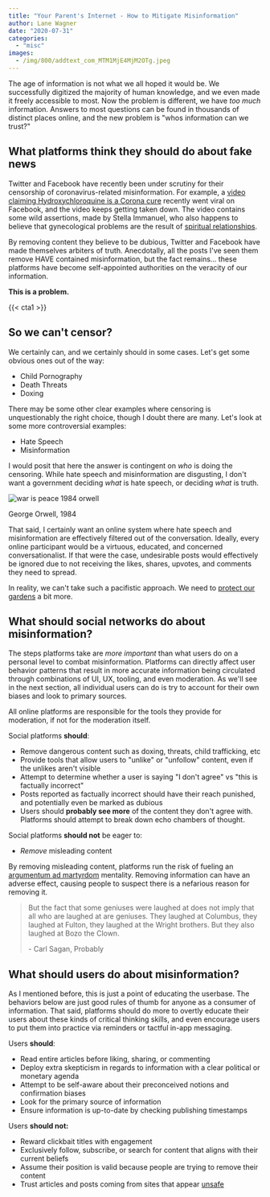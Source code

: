 ```yaml
---
title: "Your Parent's Internet - How to Mitigate Misinformation"
author: Lane Wagner
date: "2020-07-31"
categories: 
  - "misc"
images:
  - /img/800/addtext_com_MTM1MjE4MjM2OTg.jpeg
---
```


The age of information is not what we all hoped it would be. We successfully digitized the majority of human knowledge, and we even made it freely accessible to most. Now the problem is different, we have _too much_ information. Answers to most questions can be found in thousands of distinct places online, and the new problem is "whos information can we trust?"

## What platforms think they should do about fake news

Twitter and Facebook have recently been under scrutiny for their censorship of coronavirus-related misinformation. For example, a [video claiming Hydroxychloroquine is a Corona cure](https://www.bbc.com/news/53559938) recently went viral on Facebook, and the video keeps getting taken down. The video contains some wild assertions, made by Stella Immanuel, who also happens to believe that gynecological problems are the result of [spiritual relationships](https://www.youtube.com/watch?v=9yCXCP3evAg).

By removing content they believe to be dubious, Twitter and Facebook have made themselves arbiters of truth. Anecdotally, all the posts I've seen them remove HAVE contained misinformation, but the fact remains... these platforms have become self-appointed authorities on the veracity of our information.

**This is a problem.**

{{< cta1 >}}

## So we can't censor?

We certainly can, and we certainly should in some cases. Let's get some obvious ones out of the way:

- Child Pornography
- Death Threats
- Doxing

There may be some other clear examples where censoring is unquestionably the right choice, though I doubt there are many. Let's look at some more controversial examples:

- Hate Speech
- Misinformation

I would posit that here the answer is contingent on _who_ is doing the censoring. While hate speech and misinformation are disgusting, I don't want a government deciding _what_ is hate speech, or deciding _what_ is truth.

![war is peace 1984 orwell](/img/800/war-is-peace-300x225.jpg)

George Orwell, 1984

That said, I certainly want an online system where hate speech and misinformation are effectively filtered out of the conversation. Ideally, every online participant would be a virtuous, educated, and concerned conversationalist. If that were the case, undesirable posts would effectively be ignored due to not receiving the likes, shares, upvotes, and comments they need to spread.

In reality, we can't take such a pacifistic approach. We need to [protect our gardens](https://www.lesswrong.com/posts/tscc3e5eujrsEeFN4/well-kept-gardens-die-by-pacifism) a bit more.

## What should social networks do about misinformation?

The steps platforms take are _more important_ than what users do on a personal level to combat misinformation. Platforms can directly affect user behavior patterns that result in more accurate information being circulated through combinations of UI, UX, tooling, and even moderation. As we'll see in the next section, all individual users can do is try to account for their own biases and look to primary sources.

All online platforms are responsible for the tools they provide for moderation, if not for the moderation itself.

Social platforms **should**:

- Remove dangerous content such as doxing, threats, child trafficking, etc
- Provide tools that allow users to "unlike" or "unfollow" content, even if the unlikes aren't visible
- Attempt to determine whether a user is saying "I don't agree" vs "this is factually incorrect"
- Posts reported as factually incorrect should have their reach punished, and potentially even be marked as dubious
- Users should **probably see more** of the content they don't agree with. Platforms should attempt to break down echo chambers of thought.

Social platforms **should not** be eager to:

- _Remove_ misleading content

By removing misleading content, platforms run the risk of fueling an [argumentum ad martyrdom](https://rationalwiki.org/wiki/Argumentum_ad_martyrdom) mentality. Removing information can have an adverse effect, causing people to suspect there is a nefarious reason for removing it.

> But the fact that some geniuses were laughed at does not imply that all who are laughed at are geniuses. They laughed at Columbus, they laughed at Fulton, they laughed at the Wright brothers. But they also laughed at Bozo the Clown.
> 
> \- Carl Sagan, Probably

## What should users do about misinformation?

As I mentioned before, this is just a point of educating the userbase. The behaviors below are just good rules of thumb for anyone as a consumer of information. That said, platforms should do more to overtly educate their users about these kinds of critical thinking skills, and even encourage users to put them into practice via reminders or tactful in-app messaging.

Users **should**:

- Read entire articles before liking, sharing, or commenting
- Deploy extra skepticism in regards to information with a clear political or monetary agenda
- Attempt to be self-aware about their preconceived notions and confirmation biases
- Look for the primary source of information
- Ensure information is up-to-date by checking publishing timestamps

Users **should not:**

- Reward clickbait titles with engagement
- Exclusively follow, subscribe, or search for content that aligns with their current beliefs
- Assume their position is valid because people are trying to remove their content
- Trust articles and posts coming from sites that appear [unsafe](https://www.sitelock.com/blog/is-this-website-safe/)
